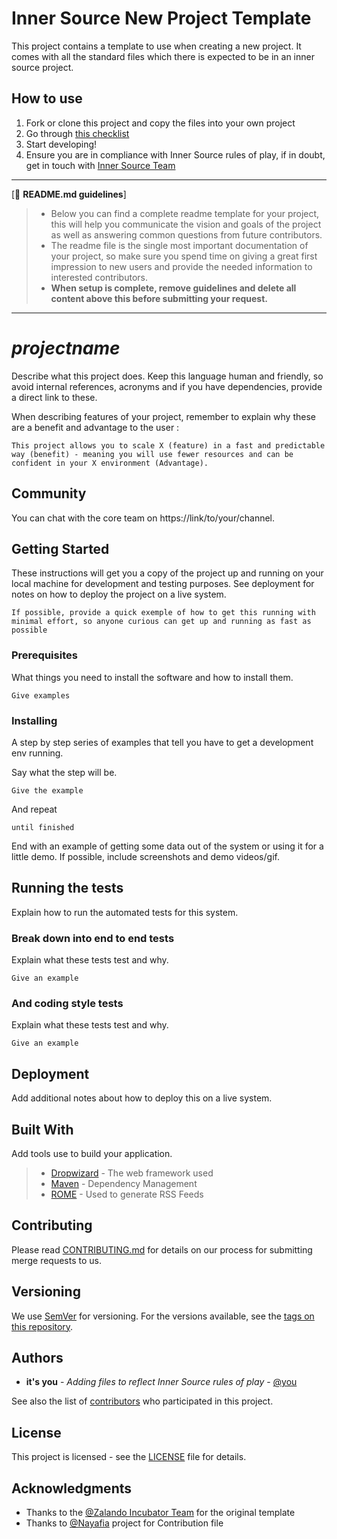 # Inner Source New Project Template

This project contains a template to use when creating a new project. It comes with all the standard files which there is expected to be in an inner source project.
 
## How to use
1. Fork or clone this project and copy the files into your own project
2. Go through [this checklist](../../issues/1)
3. Start developing!
4. Ensure you are in compliance with Inner Source rules of play, if in doubt, get in touch with [Inner  Source Team](https://mattermost.tech.orange/inner-source/channels/town-square)

----

[:mega: **README.md guidelines**]

> * Below you can find a complete readme template for your project, this will help you communicate the vision and goals of the project as well as answering common questions from future contributors.
> * The readme file is the single most important documentation of your project, so make sure you spend time on giving a great first impression to new users and provide the needed information to interested contributors.
> * **When setup is complete, remove guidelines and delete all content above this before submitting your request.**

----

# _projectname_

Describe what this project does. Keep this language human and friendly, so avoid internal references, acronyms and if
you have dependencies, provide a direct link to these.

When describing features of your project, remember to explain why these are a benefit and advantage to the user :

```
This project allows you to scale X (feature) in a fast and predictable way (benefit) - meaning you will use fewer resources and can be confident in your X environment (Advantage).
```

## Community
You can chat with the core team on https://link/to/your/channel.

## Getting Started

These instructions will get you a copy of the project up and running on your local machine for development and testing
purposes. See deployment for notes on how to deploy the project on a live system.

```
If possible, provide a quick exemple of how to get this running with minimal effort, so anyone curious can get up and running as fast as possible 
```

### Prerequisites

What things you need to install the software and how to install them.

```
Give examples
```

### Installing

A step by step series of examples that tell you have to get a development env running.

Say what the step will be.

```
Give the example
```

And repeat

```
until finished
```

End with an example of getting some data out of the system or using it for a little demo. If possible, include
screenshots and demo videos/gif.

## Running the tests

Explain how to run the automated tests for this system.

### Break down into end to end tests

Explain what these tests test and why.

```
Give an example
```

### And coding style tests

Explain what these tests test and why.

```
Give an example
```

## Deployment

Add additional notes about how to deploy this on a live system.

## Built With

Add tools use to build your application.

> * [Dropwizard](http://www.dropwizard.io/1.0.2/docs/) - The web framework used
> * [Maven](https://maven.apache.org/) - Dependency Management
> * [ROME](https://rometools.github.io/rome/) - Used to generate RSS Feeds

## Contributing

Please read [CONTRIBUTING.md](CONTRIBUTING.md) for details on our process for submitting merge requests to us.

## Versioning

We use [SemVer](http://semver.org/) for versioning. For the versions available, see
the [tags on this repository](../../tags).

## Authors

* **it's you** - *Adding files to reflect Inner Source rules of play* - [@you](https://gitlab.tech.orange/user.name)

See also the list of [contributors](CONTRIBUTORS.md) who participated in this project.

## License

This project is licensed - see the [LICENSE](LICENSE.md) file for details.

## Acknowledgments

* Thanks to the [@Zalando Incubator Team](https://github.com/zalando-incubator/new-project) for the original template
* Thanks to [@Nayafia](https://github.com/nayafia/contributing-template/blob/master/CONTRIBUTING-template.md) project
  for Contribution file

